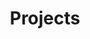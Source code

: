 ---
title: "Projects"
description: "A showcase of my software engineering and data science projects"
---
